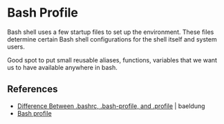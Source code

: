# Bash Profile

Bash shell uses a few startup files to set up the environment. These files determine certain Bash shell configurations for the shell itself and system users.

Good spot to put small reusable aliases, functions, variables that we want us to have available anywhere in bash.

## References

* [Difference Between .bashrc, .bash-profile, and .profile](https://www.baeldung.com/linux/bashrc-vs-bash-profile-vs-profile) | baeldung
* [Bash profile](https://friendly-101.readthedocs.io/en/latest/bashprofile.html)
